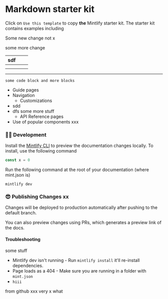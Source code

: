 # Markdown starter kit

Click on `Use this template` to copy **the** Mintlify starter kit. The starter kit contains examples including

Some new change not x

some more change

| sdf |     |     |
| --- | --- | --- |
|     |     |     |
|     |     |     |

---

```
some code block and more blocks
```

- Guide pages
- Navigation
  - Customizations
- sdd
- dfs some more stuff
  - API Reference pages
- Use of popular components xxx

### 👩‍💻 Development

Install the [Mintlify CLI](https://www.npmjs.com/package/mintlify) to preview the documentation changes locally. To install, use the following command

```javascript
const x = 0
```

<Mdx>
</Mdx>

Run the following command at the root of your documentation (where mint.json is)

```
mintlify dev
```

### 😎 Publishing Changes xx

Changes will be deployed to production automatically after pushing to the default branch.

You can also preview changes using PRs, which generates a preview link of the docs.

#### Troubleshooting

some stuff

- Mintlify dev isn't running - Run `mintlify install` it'll re-install dependencies.
- Page loads as a 404 - Make sure you are running in a folder with `mint.json`
- `hiii`

from github xxx very x
what